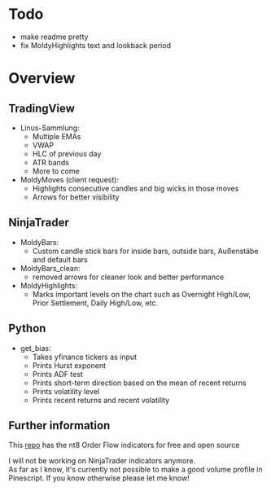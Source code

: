 # Todo
- make readme pretty
- fix MoldyHighlights text and lookback period


# Overview
## TradingView
- Linus-Sammlung:
  - Multiple EMAs
  - VWAP
  - HLC of previous day
  - ATR bands
  - More to come
- MoldyMoves (client request):
  - Highlights consecutive candles and big wicks in those moves
  - Arrows for better visibility
 
## NinjaTrader
- MoldyBars:
  - Custom candle stick bars for inside bars, outside bars, Außenstäbe and default bars
- MoldyBars_clean:
  - removed arrows for cleaner look and better performance
- MoldyHighlights:
  - Marks important levels on the chart such as Overnight High/Low, Prior Settlement, Daily High/Low, etc.
 
## Python
- get_bias:
  - Takes yfinance tickers as input
  - Prints Hurst exponent
  - Prints ADF test
  - Prints short-term direction based on the mean of recent returns
  - Prints volatility level
  - Prints recent returns and recent volatility 

## Further information
This [repo](https://www.github.com/trading-code/ninjatrader-freeorderflow) has the nt8 Order Flow indicators for free and open source

I will not be working on NinjaTrader indicators anymore.  
As far as I know, it's currently not possible to make a good volume profile in Pinescript. If you know otherwise please let me know!
